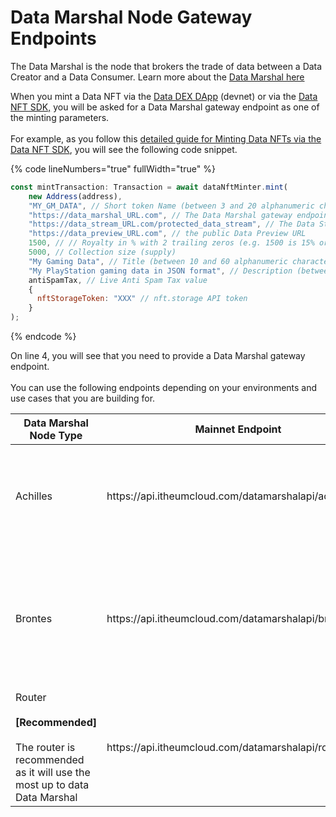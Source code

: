 # Data Marshal Node Gateway Endpoints

The Data Marshal is the node that brokers the trade of data between a Data Creator and a Data Consumer. Learn more about the [Data Marshal here](../../product/data-marshal-network.md)

When you mint a Data NFT via the [Data DEX DApp](https://stg.datadex.itheum.io/) (devnet) or via the [Data NFT SDK,](../software-development-kits-sdks/data-nft-sdk/) you will be asked for a Data Marshal gateway endpoint as one of the minting parameters. \
\
For example, as you follow this [detailed guide for Minting Data NFTs via the Data NFT SDK](../software-development-kits-sdks/data-nft-sdk/guide-1-minting-a-custom-data-nft-collection-with-authenticated-data-streams-via-sdk.md), you will see the following code snippet.

{% code lineNumbers="true" fullWidth="true" %}
```javascript
const mintTransaction: Transaction = await dataNftMinter.mint(
    new Address(address),
    "MY_GM_DATA", // Short token Name (between 3 and 20 alphanumeric characters - no spaces)
    "https://data_marshal_URL.com", // The Data Marshal gateway endpoint (see below for options for devnet vs mainnet)
    "https://data_stream_URL.com/protected_data_stream", // The Data Stream URL
    "https://data_preview_URL.com", // the public Data Preview URL
    1500, // // Royalty in % with 2 trailing zeros (e.g. 1500 is 15% or 500 would be 5% or 0 would be 0%. Max is 5000 of 50%)
    5000, // Collection size (supply)
    "My Gaming Data", // Title (between 10 and 60 alphanumeric characters with spaces allowed)
    "My PlayStation gaming data in JSON format", // Description (between 10 and 400 alphanumeric characters with spaces allowed)
    antiSpamTax, // Live Anti Spam Tax value
    {
      nftStorageToken: "XXX" // nft.storage API token
    }
);
```
{% endcode %}

On line 4, you will see that you need to provide a Data Marshal gateway endpoint.\
\
You can use the following endpoints depending on your environments and use cases that you are building for.

<table><thead><tr><th width="156">Data Marshal Node Type</th><th>Mainnet Endpoint</th><th>Devnet Endpoint</th><th>Features</th><th>Limitations</th></tr></thead><tbody><tr><td>Achilles</td><td>https://api.itheumcloud.com/datamarshalapi/achilles/v1</td><td>https://api.itheumcloud-stg.com/datamarshalapi/achilles/v1</td><td>Data brokering, Native Auth, Nested Streams, High Scalability</td><td>Only supports Data Streams with maximum size of 4.5MB</td></tr><tr><td>Brontes</td><td>https://api.itheumcloud.com/datamarshalapi/brontes/v1</td><td>https://api.itheumcloud-stg.com/datamarshalapi/brontes/v1</td><td>Data brokering, Native Auth, Nested Streams, Support Data Streams over 4.5MB</td><td>Limited Scalability</td></tr><tr><td>Router<br><br><strong>[Recommended]</strong><br><br>The router is recommended as it will use the most up to data Data Marshal </td><td>https://api.itheumcloud.com/datamarshalapi/router/v1</td><td>https://api.itheumcloud-stg.com/datamarshalapi/router/v1</td><td>Same as Brontes</td><td>Same as Brontes</td></tr></tbody></table>

